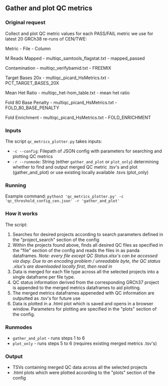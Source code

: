 ## Gather and plot QC metrics

### Original request
Collect and plot QC metric values for each PASS/FAIL metric we use for latest 20 GRCh38 re-runs of CEN/TWE:

Metric - File - Column

M Reads Mapped - multiqc_samtools_flagstat.txt - mapped_passed

Contamination - multiqc_verifybamid.txt - FREEMIX

Target Bases 20x - multiqc_picard_HsMetrics.txt - PCT_TARGET_BASES_20X

Mean Het Ratio - multiqc_het-hom_table.txt - mean het ratio

Fold 80 Base Penalty - multiqc_picard_HsMetrics.txt - FOLD_80_BASE_PENALTY

Fold Enrichment - multiqc_picard_HsMetrics.txt - FOLD_ENRICHMENT

### Inputs
The script `qc_metrics_plotter.py` takes inputs:
- `-c --config`: Filepath of JSON config with parameters for searching and plotting QC metrics
- `-r --runmode`: String (either `gather_and_plot` or `plot_only`) determining whether to find and output merged QC metric .tsv's and plot (gather_and_plot) or use existing locally available .tsvs (plot_only)

### Running
Example command:
`python3 'qc_metrics_plotter.py' -c 'qc_threshold_config_cen.json' -r 'gather_and_plot'`

### How it works
The script:
1. Searches for desired projects according to search parameters defined in the "project_search" section of the config
2. Within the projects found above, finds all desired QC files as specified in the "file" section of the config and reads the files in as panda dataframes. *Note: every file except QC Status.xlsx's can be accessed via dxpy. Due to an encoding problem / unreadable byte, the QC status .xlsx's are downloaded locally first, then read in*
3. Data is merged for each file type across all the selected projects into a single dataframe per file type.
4. QC status information derived from the corresponding GRCh37 project is appended to the merged metrics dataframes to aid plotting.
5. The merged metrics dataframes appeneded with QC information are outputted as .tsv's for future use
6. Data is plotted in a .html plot which is saved and opens in a browser window. Parameters for plotting are specified in the "plots" section of the config.

### Runmodes
- `gather_and_plot` - runs steps 1 to 6
- `plot_only` - runs steps 5 to 6 (requires existing merged metrics .tsv's)

### Output
- TSVs containing merged QC data across all the selected projects
- .html plots which were plotted according to the "plots" section of the config